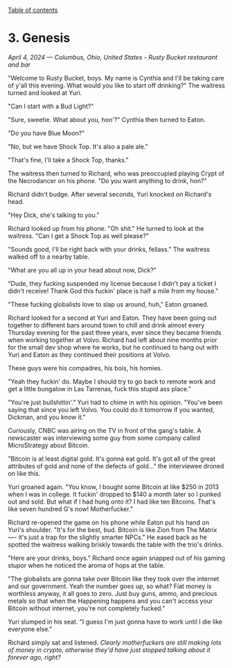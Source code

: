 [Table of contents](./README.md)
<!-- TODO: Revise the discussion so that Richard gets laid off at Dover Consulting before this. I initially wrote this thinking it would happen before what is now chapter 2. His license has not yet been suspended. -->

# 3. Genesis
*April 4, 2024 — Columbus, Ohio, United States - Rusty Bucket restaurant and bar*

"Welcome to Rusty Bucket, boys. My name is Cynthia and I'll be taking care of y'all this evening. What would you like to start off drinking?" The waitress turned and looked at Yuri. 

"Can I start with a Bud Light?"

"Sure, sweetie. What about you, hon'?" Cynthia then turned to Eaton. 

"Do you have Blue Moon?"

"No, but we have Shock Top. It's also a pale ale."

"That's fine, I'll take a Shock Top, thanks."

The waitress then turned to Richard, who was preoccupied playing Crypt of the Necrodancer on his phone. "Do you want anything to drink, hon?"

Richard didn't budge. After several seconds, Yuri knocked on Richard's head.

"Hey Dick, she's talking to you."

Richard looked up from his phone. "Oh shit." He turned to look at the waitress. "Can I get a Shock Top as well please?"

"Sounds good, I'll be right back with your drinks, fellass." The waitress walked off to a nearby table.

"What are you all up in your head about now, Dick?"

"Dude, they fucking suspended my license because I didn't pay a ticket I didn't receive! Thank God this fuckin' place is half a mile from my house."

"These fucking globalists love to slap us around, huh," Eaton groaned.

Richard looked for a second at Yuri and Eaton. They have been going out together to different bars around town to chill and drink almost every Thursday evening for the past three years, ever since they became friends when working together at Volvo. Richard had left about nine months prior for the small dev shop where he works, but he continued to hang out with Yuri and Eaton as they continued their positions at Volvo.

These guys were his compadres, his bois, his homies. 

"Yeah they fuckin' do. Maybe I should try to go back to remote work and get a little bungalow in Las Tarrenas, fuck this stupid ass place."

"You're just bullshittin'." Yuri had to chime in with his opinion. "You've been saying that since you left Volvo. You could do it tomorrow if you wanted, Dickman, and you know it."

Curiously, CNBC was airing on the TV in front of the gang's table. A newscaster was interviewing some guy from some company called MicroStrategy about Bitcoin.

"Bitcoin is at least digital gold. It's gonna eat gold. It's got all of the great attributes of gold and none of the defects of gold..." the interviewee droned on like this.

Yuri groaned again. "You know, I bought some Bitcoin at like $250 in 2013 when I was in college. It fuckin' dropped to $140 a month later so I punked out and sold. But what if I had hung onto it? I had like ten Bitcoins. That's like seven hundred G's now! Motherfucker."

Richard re-opened the game on his phone while Eaton put his hand on Yuri's shoulder. "It's for the best, bud. Bitcoin is like Zion from The Matrix —- it's just a trap for the slightly smarter NPCs." He eased back as he spotted the waitress walking briskly towards the table with the trio's drinks. 

"Here are your drinks, boys." Richard once again snapped out of his gaming stupor when he noticed the aroma of hops at the table. 

"The globalists are gonna take over Bitcoin like they took over the internet and our government. Yeah the number goes up, so what? Fiat money is worthless anyway, it all goes to zero. Just buy guns, ammo, and precious metals so that when the Happening happens and you can't access your Bitcoin without internet, you're not completely fucked."

Yuri slumped in his seat. "I guess I'm just gonna have to work until I die like everyone else."

Richard simply sat and listened. *Clearly motherfuckers are still making lots of money in crypto, otherwise they'd have just stopped talking about it forever ago, right?*